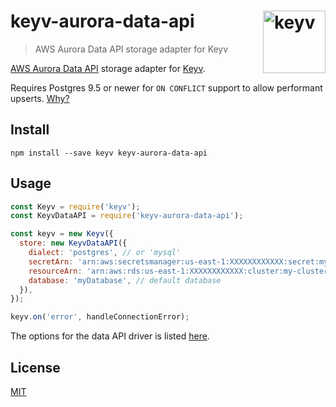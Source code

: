 # keyv-aurora-data-api [<img width="100" align="right" src="https://rawgit.com/lukechilds/keyv/master/media/logo.svg" alt="keyv">](https://github.com/lukechilds/keyv)

> AWS Aurora Data API storage adapter for Keyv

<!-- [![Build Status](https://travis-ci.org/lukechilds/keyv-postgres.svg?branch=master)](https://travis-ci.org/lukechilds/keyv-postgres)
[![Coverage Status](https://coveralls.io/repos/github/lukechilds/keyv-postgres/badge.svg?branch=master)](https://coveralls.io/github/lukechilds/keyv-postgres?branch=master)
[![npm](https://img.shields.io/npm/v/@keyv/postgres.svg)](https://www.npmjs.com/package/@keyv/postgres) -->

[AWS Aurora Data API](https://docs.aws.amazon.com/AmazonRDS/latest/AuroraUserGuide/data-api.html) storage adapter for [Keyv](https://github.com/lukechilds/keyv).

Requires Postgres 9.5 or newer for `ON CONFLICT` support to allow performant upserts. [Why?](https://stackoverflow.com/questions/17267417/how-to-upsert-merge-insert-on-duplicate-update-in-postgresql/17267423#17267423)

## Install

```shell
npm install --save keyv keyv-aurora-data-api
```

## Usage

```js
const Keyv = require('keyv');
const KeyvDataAPI = require('keyv-aurora-data-api');

const keyv = new Keyv({
  store: new KeyvDataAPI({
    dialect: 'postgres', // or 'mysql'
    secretArn: 'arn:aws:secretsmanager:us-east-1:XXXXXXXXXXXX:secret:mySecret',
    resourceArn: 'arn:aws:rds:us-east-1:XXXXXXXXXXXX:cluster:my-cluster-name',
    database: 'myDatabase', // default database
  }),
});

keyv.on('error', handleConnectionError);
```

The options for the data API driver is listed [here](https://github.com/jeremydaly/data-api-client).

## License

[MIT](./LICENSE)
